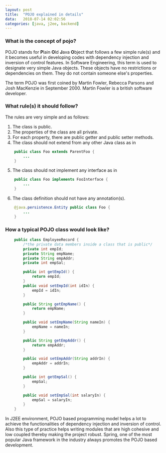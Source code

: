 ```yaml
---
layout: post
title: 	"POJO explained in details"
data:	2018-07-14 02:02:56
categories: [java, j2ee, backend]
---
```


### What is the concept of pojo?

POJO stands for **P**lain **O**ld **J**ava **O**bject that follows a few simple rule(s) and it becomes useful in developing codes with dependency injection and inversion of control features. In Software Engineering, this term is used to designate very simple Java objects. These objects have no restrictions or dependencies on them. They do not contain someone else's properties.

The term POJO was first coined by Martin Fowler, Rebecca Parsons and Josh MacKenzie in September 2000. Martin Fowler is a british software developer. 

### What rule(s) it should follow?

The rules are very simple and as follows:
1. The class is public.
2. The properties of the class are all private.
3. For each property, there are public getter and public setter methods.
4. The class should not extend from any other Java class as in
```java
	public class Foo extends ParentFoo {
		...
	}
```
5. The class should not implement any interface as in
```java
	public class Foo implements FooInterface {
		...
	}
```
6. The class definition should not have any annotation(s).
```java
	@java.persistence.Entity public class Foo {
		...
	}
```

### How a typical POJO class would look like?

```java
	public class EmployeeRecord {
		/*the private data members inside a class that is public*/
		private int empId;
		private String empName;
		private String empAddr;
		private int empSal;

		public int getEmpId() {
			return empId;
		}
		public void setEmpId(int idIn) {
			empId = idIn;
		}

		public String getEmpName() {
			return empName;
		}

		public void setEmpName(String nameIn) {
			empName = nameIn;
		}

		public String getEmpAddr() {
			return empAddr;
		}

		public void setEmpAddr(String addrIn) {
			empAddr = addrIn;
		}

		public int getEmpSal() {
			empSal;
		}

		public void setEmpSal(int salaryIn) {
			empSal = salaryIn;
		}
	}
```

In J2EE environment, POJO based programming model helps a lot to achieve the functionalities of dependency injection and inversion of control. Also this type of practice helps writing modules that are high cohesive and low coupled thereby making the project robust. Spring, one of the most popular Java framework in the industry always promotes the POJO based development. 
